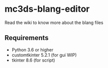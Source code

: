 # mc3ds-blang-editor
Read the wiki to know more about the blang files

## Requirements
* Python 3.6 or higher
* customtkinter 5.2.1 (for gui WIP)
* tkinter 8.6 (for script)